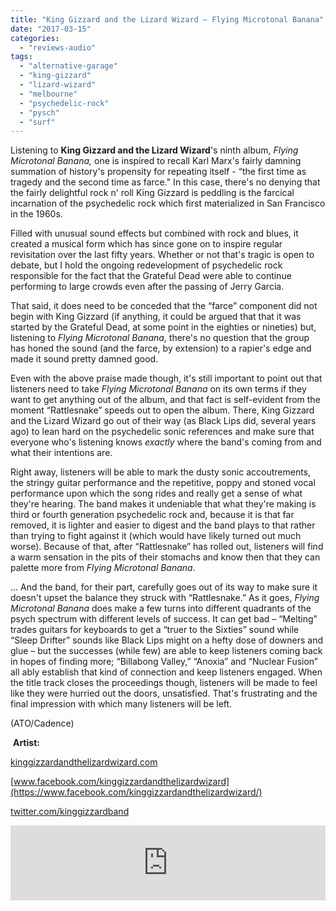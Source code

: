 ```yaml
---
title: "King Gizzard and the Lizard Wizard – Flying Microtonal Banana"
date: "2017-03-15"
categories: 
  - "reviews-audio"
tags: 
  - "alternative-garage"
  - "king-gizzard"
  - "lizard-wizard"
  - "melbourne"
  - "psychedelic-rock"
  - "pysch"
  - "surf"
---
```


Listening to **King Gizzard and the Lizard Wizard**'s ninth album, _Flying Microtonal_ _Banana,_ one is inspired to recall Karl Marx's fairly damning summation of history's propensity for repeating itself - “the first time as tragedy and the second time as farce." In this case, there's no denying that the fairly delightful rock n' roll King Gizzard is peddling is the farcical incarnation of the psychedelic rock which first materialized in San Francisco in the 1960s.

Filled with unusual sound effects but combined with rock and blues, it created a musical form which has since gone on to inspire regular revisitation over the last fifty years. Whether or not that's tragic is open to debate, but I hold the ongoing redevelopment of psychedelic rock responsible for the fact that the Grateful Dead were able to continue performing to large crowds even after the passing of Jerry Garcia.

That said, it does need to be conceded that the “farce” component did not begin with King Gizzard (if anything, it could be argued that that it was started by the Grateful Dead, at some point in the eighties or nineties) but, listening to _Flying Microtonal Banana_, there's no question that the group has honed the sound (and the farce, by extension) to a rapier's edge and made it sound pretty damned good.

Even with the above praise made though, it's still important to point out that listeners need to take _Flying Microtonal Banana_ on its own terms if they want to get anything out of the album, and that fact is self-evident from the moment “Rattlesnake” speeds out to open the album. There, King Gizzard and the Lizard Wizard go out of their way (as Black Lips did, several years ago) to lean hard on the psychedelic sonic references and make sure that everyone who's listening knows _exactly_ where the band's coming from and what their intentions are.

Right away, listeners will be able to mark the dusty sonic accoutrements, the stringy guitar performance and the repetitive, poppy and stoned vocal performance upon which the song rides and really get a sense of what they're hearing. The band makes it undeniable that what they're making is third or fourth generation psychedelic rock and, because it is that far removed, it is lighter and easier to digest and the band plays to that rather than trying to fight against it (which would have likely turned out much worse). Because of that, after “Rattlesnake” has rolled out, listeners will find a warm sensation in the pits of their stomachs and know then that they can palette more from _Flying Microtonal Banana_.

... And the band, for their part, carefully goes out of its way to make sure it doesn't upset the balance they struck with “Rattlesnake.” As it goes, _Flying Microtonal Banana_ does make a few turns into different quadrants of the psych spectrum with different levels of success. It can get bad – “Melting” trades guitars for keyboards to get a “truer to the Sixties” sound while “Sleep Drifter” sounds like Black Lips might on a hefty dose of downers and glue – but the successes (while few) are able to keep listeners coming back in hopes of finding more; “Billabong Valley,” “Anoxia” and “Nuclear Fusion” all ably establish that kind of connection and keep listeners engaged. When the title track closes the proceedings though, listeners will be made to feel like they were hurried out the doors, unsatisfied. That's frustrating and the final impression with which many listeners will be left.

(ATO/Cadence)

 **Artist:**

[kinggizzardandthelizardwizard.com](http://kinggizzardandthelizardwizard.com/)

[www.facebook.com/kinggizzardandthelizardwizard](https://www.facebook.com/kinggizzardandthelizardwizard/)

[twitter.com/kinggizzardband](https://twitter.com/kinggizzardband?ref_src=twsrc%5Egoogle%7Ctwcamp%5Eserp%7Ctwgr%5Eauthor)

<iframe style="border: 0; width: 100%; height: 120px;" src="https://bandcamp.com/EmbeddedPlayer/album=3675595159/size=large/bgcol=ffffff/linkcol=0687f5/tracklist=false/artwork=small/transparent=true/" width="300" height="150" seamless=""><a href="http://kinggizzard.bandcamp.com/album/flying-microtonal-banana-n-america-customers">Flying Microtonal Banana (N. America customers) by King Gizzard &amp; The Lizard Wizard</a></iframe>
